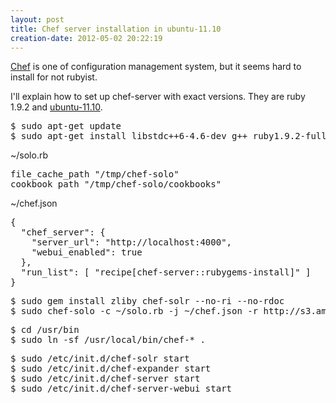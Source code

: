 ```yaml
---
layout: post
title: Chef server installation in ubuntu-11.10
creation-date: 2012-05-02 20:22:19
---
```

[Chef][chef-home] is one of configuration management system, but it seems hard to install for not rubyist.

I'll explain how to set up chef-server with exact versions.
They are ruby 1.9.2 and [ubuntu-11.10][ubuntu].

  [chef-home]: http://wiki.opscode.com/display/chef/Home
  [ubuntu]: http://www.ubuntu.com/

<pre>
$ sudo apt-get update
$ sudo apt-get install libstdc++6-4.6-dev g++ ruby1.9.2-full
</pre>

~/solo.rb

<pre class="prettyprint ruby">
file_cache_path "/tmp/chef-solo"
cookbook_path "/tmp/chef-solo/cookbooks"
</pre>

~/chef.json

<pre class="prettyprint json">
{
  "chef_server": {
    "server_url": "http://localhost:4000",
    "webui_enabled": true
  },
  "run_list": [ "recipe[chef-server::rubygems-install]" ]
}
</pre>

<pre>
$ sudo gem install zliby chef-solr --no-ri --no-rdoc
$ sudo chef-solo -c ~/solo.rb -j ~/chef.json -r http://s3.amazonaws.com/chef-solo/bootstrap-latest.tar.gz
</pre>

<pre>
$ cd /usr/bin
$ sudo ln -sf /usr/local/bin/chef-* .
</pre>

<pre>
$ sudo /etc/init.d/chef-solr start
$ sudo /etc/init.d/chef-expander start
$ sudo /etc/init.d/chef-server start
$ sudo /etc/init.d/chef-server-webui start
</pre>
